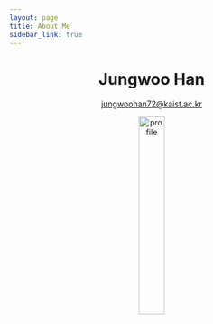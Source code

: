 ```yaml
---
layout: page
title: About Me
sidebar_link: true
---
```


<center>

# Jungwoo Han

</center>

<center>

<U>jungwoohan72@kaist.ac.kr</U>

</center>

<p align="center">
    <img src = "https://user-images.githubusercontent.com/45442859/128219290-d445b47f-7268-4147-bfa8-cb2826b1023b.jpg" alt = "profile" width = "30%" height = "30%"/>
</p>

